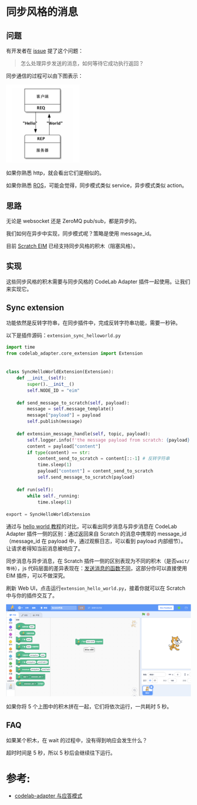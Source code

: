 # 同步风格的消息

## 问题
有开发者在 [issue](https://github.com/CodeLabClub/codelab_adapter_extensions/issues/38) 提了这个问题：

>  怎么处理异步发送的消息，如何等待它成功执行返回？

同步通信的过程可以由下图表示：

<img src="/img/req-rep_e2fd951a.png" width=200/>

如果你熟悉 http，就会看出它们是相似的。

如果你熟悉 [ROS](https://en.wikipedia.org/wiki/Robot_Operating_System)，可能会觉得，同步模式类似 service，异步模式类似 action。

## 思路
无论是 websocket 还是 ZeroMQ pub/sub，都是异步的。

我们如何在异步中实现，同步模式呢？策略是使用 message_id。 

目前 [Scratch EIM](https://github.com/CodeLabClub/scratch3_eim/blob/v3/index.js) 已经支持同步风格的积木（阻塞风格）。

## 实现
这些同步风格的积木需要与同步风格的 CodeLab Adapter 插件一起使用。让我们来实现它。

## Sync extension
功能依然是反转字符串，在同步插件中，完成反转字符串功能，需要一秒钟。

以下是插件源码：`extension_sync_helloworld.py`

```python
import time
from codelab_adapter.core_extension import Extension


class SyncHelloWorldExtension(Extension):
    def __init__(self):
        super().__init__()
        self.NODE_ID = "eim"

    def send_message_to_scratch(self, payload):
        message = self.message_template()
        message["payload"] = payload
        self.publish(message)

    def extension_message_handle(self, topic, payload):
        self.logger.info(f'the message payload from scratch: {payload}')
        content = payload["content"]
        if type(content) == str:
            content_send_to_scratch = content[::-1] # 反转字符串
            time.sleep(1)
            payload["content"] = content_send_to_scratch
            self.send_message_to_scratch(payload)

    def run(self):
        while self._running:
            time.sleep(1)

export = SyncHelloWorldExtension
```

通过与 [hello world 教程](/dev_guide/helloworld/)的对比，可以看出同步消息与异步消息在 CodeLab Adapter 插件一侧的区别：通过返回来自 Scratch 的消息中携带的 message_id（message_id 在 payload 中，通过观察日志，可以看到 payload 内部细节）。让请求者得知当前消息被响应了。

同步消息与异步消息，在 Scratch 插件一侧的区别表现为不同的积木（是否`wait/等待`），js 代码层面的差异表现在：[发送消息的函数不同](https://github.com/CodeLabClub/scratch3_eim/blob/v3/index.js)，这部分你可以直接使用 EIM 插件，可以不做深究。

刷新 Web UI，点击运行`extension_hello_world.py`，接着你就可以在 Scratch 中与你的插件交互了。

<img width="800px" src="../../img/v2/scratch3_sync_helloworld.png"/>

如果你将 5 个上图中的积木拼在一起，它们将依次运行，一共耗时 5 秒。

## FAQ
如果某个积木，在 wait 的过程中，没有得到响应会发生什么？

超时时间是 5 秒，所以 5 秒后会继续往下运行。



# 参考:
*  [codelab-adapter 与应答模式](https://wwj718.github.io/codelab-adapter-req-rep.html)
